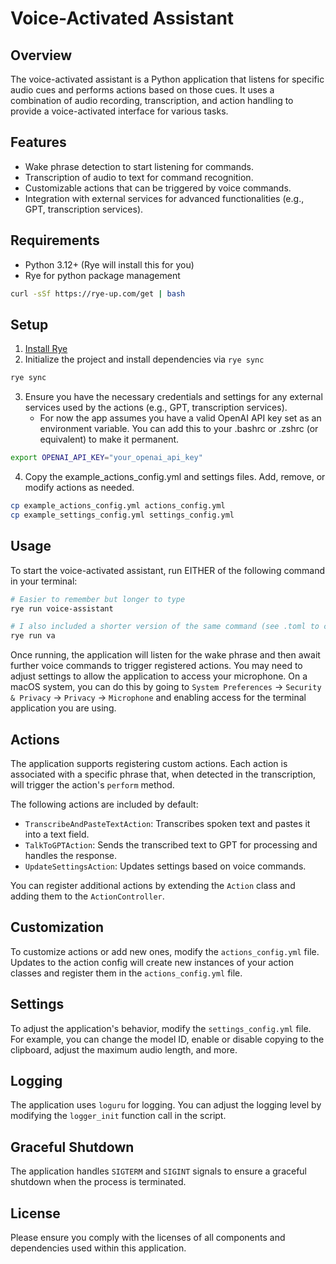 # Voice-Activated Assistant

## Overview

The voice-activated assistant is a Python application that listens for specific audio cues and performs actions based on those cues.
It uses a combination of audio recording, transcription, and action handling to provide a voice-activated interface for various tasks.

## Features

- Wake phrase detection to start listening for commands.
- Transcription of audio to text for command recognition.
- Customizable actions that can be triggered by voice commands.
- Integration with external services for advanced functionalities (e.g., GPT, transcription services).

## Requirements

- Python 3.12+ (Rye will install this for you)
- Rye for python package management

```bash
curl -sSf https://rye-up.com/get | bash
```

## Setup

1. [Install Rye](https://rye-up.com/guide/installation/)
2. Initialize the project and install dependencies via `rye sync`

```bash
rye sync
```

3. Ensure you have the necessary credentials and settings for any external services used by the actions (e.g., GPT, transcription services).
    - For now the app assumes you have a valid OpenAI API key set as an environment variable. You can add this to your .bashrc or .zshrc (or equivalent) to make it permanent.

```bash
export OPENAI_API_KEY="your_openai_api_key"
```

4. Copy the example_actions_config.yml and settings files. Add, remove, or modify actions as needed.

```bash
cp example_actions_config.yml actions_config.yml
cp example_settings_config.yml settings_config.yml

```

## Usage

To start the voice-activated assistant, run EITHER of the following command in your terminal:

```bash
# Easier to remember but longer to type
rye run voice-assistant

# I also included a shorter version of the same command (see .toml to customize)
rye run va
```

Once running, the application will listen for the wake phrase and then await further voice commands to trigger registered actions.
You may need to adjust settings to allow the application to access your microphone.
On a macOS system, you can do this by going to `System Preferences` -> `Security & Privacy` -> `Privacy` -> `Microphone` and enabling access for the terminal application you are using.

## Actions

The application supports registering custom actions.
Each action is associated with a specific phrase that, when detected in the transcription, will trigger the action's `perform` method.

The following actions are included by default:

- `TranscribeAndPasteTextAction`: Transcribes spoken text and pastes it into a text field.
- `TalkToGPTAction`: Sends the transcribed text to GPT for processing and handles the response.
- `UpdateSettingsAction`: Updates settings based on voice commands.

You can register additional actions by extending the `Action` class and adding them to the `ActionController`.

## Customization

To customize actions or add new ones, modify the `actions_config.yml` file.
Updates to the action config will create new instances of your action classes and register them in the `actions_config.yml` file.

## Settings

To adjust the application's behavior, modify the `settings_config.yml` file. For example, you can change the model ID, enable or disable copying to the clipboard, adjust the maximum audio length, and more.

## Logging

The application uses `loguru` for logging.
You can adjust the logging level by modifying the `logger_init` function call in the script.

## Graceful Shutdown

The application handles `SIGTERM` and `SIGINT` signals to ensure a graceful shutdown when the process is terminated.

## License

Please ensure you comply with the licenses of all components and dependencies used within this application.
